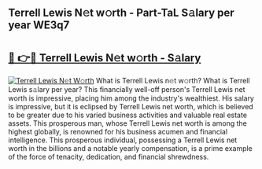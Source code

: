 ## Terrell Lewis N𝚎t w𝚘rth - Part-TaL S𝚊lary per year WE3q7

# <h2><a href="http://gc2hgvz.nevu.top/?p=Terrell+Lewis">🔗 👉🔴 Terrell Lewis N𝚎t w𝚘rth - S𝚊lary</a></h2>

[![Terrell Lewis N𝚎t W𝚘rth](https://i.imgur.com/Oavwk0R.jpeg)](http://gc2hgvz.nevu.top/?p=Terrell+Lewis)
What is Terrell Lewis n𝚎t w𝚘rth? What is Terrell Lewis s𝚊lary per year?
This financially well-off person's Terrell Lewis net worth is impressive, placing him among the industry's wealthiest. His salary is impressive, but it is eclipsed by Terrell Lewis net worth, which is believed to be greater due to his varied business activities and valuable real estate assets. This prosperous man, whose Terrell Lewis net worth is among the highest globally, is renowned for his business acumen and financial intelligence. This prosperous individual, possessing a Terrell Lewis net worth in the billions and a notable yearly compensation, is a prime example of the force of tenacity, dedication, and financial shrewdness.

